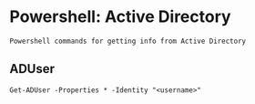 # Powershell: Active Directory
    Powershell commands for getting info from Active Directory

## ADUser
    Get-ADUser -Properties * -Identity "<username>"